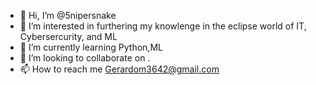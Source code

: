 - 👋 Hi, I’m @5nipersnake
- 👀 I’m interested in furthering my knowlenge in the eclipse world of IT, Cybersercurity, and ML 
- 🌱 I’m currently learning Python,ML
- 💞️ I’m looking to collaborate on .
- 📫 How to reach me Gerardom3642@gmail.com

<!---
5nipersnake/5nipersnake is a ✨ special ✨ repository because its `README.md` (this file) appears on your GitHub profile.
You can click the Preview link to take a look at your changes.
--->
